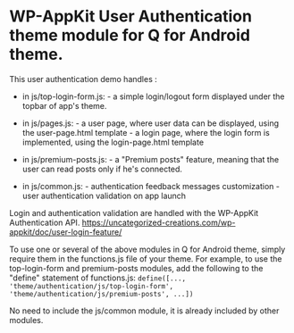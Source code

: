 # WP-AppKit User Authentication theme module for Q for Android theme.

 This user authentication demo handles :

 - in js/top-login-form.js:
         - a simple login/logout form displayed under the topbar of app's theme.

 - in js/pages.js:
         - a user page, where user data can be displayed, using the user-page.html template
         - a login page, where the login form is implemented, using the login-page.html template

 - in js/premium-posts.js:
         - a "Premium posts" feature, meaning that the user can read posts only if he's connected.

 - in js/common.js:
         - authentication feedback messages customization
         - user authentication validation on app launch

Login and authentication validation are handled with the WP-AppKit Authentication API.
https://uncategorized-creations.com/wp-appkit/doc/user-login-feature/

To use one or several of the above modules in Q for Android theme, simply require them in the functions.js file of your theme.
For example, to use the top-login-form and premium-posts modules, add the following to the "define" statement of functions.js:
`define([..., 'theme/authentication/js/top-login-form', 'theme/authentication/js/premium-posts', ...])`

No need to include the js/common module, it is already included by other modules.
